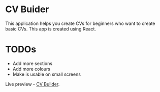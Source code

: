 # CV Buider

This application helps you create CVs for beginners who want to create basic CVs. This app is created using React.

# TODOs
- Add more sections
- Add more colours
- Make is usable on small screens

Live preview - [CV Builder](https://heyyayesh.github.io/cv-builder).